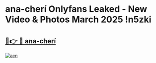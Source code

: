 # ana-cherí Onlyfans Leaked - New Video & Photos March 2025 !n5zki

# <h2><a href="https://ic4das.iuczelnia.edu.pl?title=ana-cherí&ref=n5zki">🔗👉 🔴 ana-cherí</a></h2>

[![acn](https://github.com/user-attachments/assets/0f9c940e-d8b0-45ae-aac7-cd30a18b3e1c)](https://ic4das.iuczelnia.edu.pl?title=ana-cherí&ref=n5zki)

